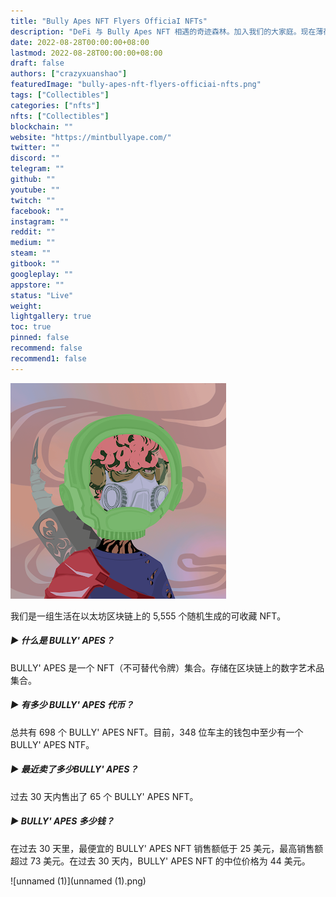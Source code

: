 ```yaml
---
title: "Bully Apes NFT Flyers OfficiaI NFTs"
description: "DeFi 与 Bully Apes NFT 相遇的奇迹森林。加入我们的大家庭。现在薄荷：mintbullyape.com"
date: 2022-08-28T00:00:00+08:00
lastmod: 2022-08-28T00:00:00+08:00
draft: false
authors: ["crazyxuanshao"]
featuredImage: "bully-apes-nft-flyers-officiai-nfts.png"
tags: ["Collectibles"]
categories: ["nfts"]
nfts: ["Collectibles"]
blockchain: ""
website: "https://mintbullyape.com/"
twitter: ""
discord: ""
telegram: ""
github: ""
youtube: ""
twitch: ""
facebook: ""
instagram: ""
reddit: ""
medium: ""
steam: ""
gitbook: ""
googleplay: ""
appstore: ""
status: "Live"
weight: 
lightgallery: true
toc: true
pinned: false
recommend: false
recommend1: false
---
```

![unnamed](unnamed.png)

我们是一组生活在以太坊区块链上的 5,555 个随机生成的可收藏 NFT。

##### ▶ 什么是 BULLY' APES？

BULLY' APES 是一个 NFT（不可替代令牌）集合。存储在区块链上的数字艺术品集合。

##### ▶ 有多少 BULLY' APES 代币？

总共有 698 个 BULLY' APES NFT。目前，348 位车主的钱包中至少有一个 BULLY' APES NTF。

##### ▶ 最近卖了多少BULLY' APES？

过去 30 天内售出了 65 个 BULLY' APES NFT。

##### ▶ BULLY' APES 多少钱？

在过去 30 天里，最便宜的 BULLY' APES NFT 销售额低于 25 美元，最高销售额超过 73 美元。在过去 30 天内，BULLY' APES NFT 的中位价格为 44 美元。

![unnamed (1)](unnamed (1).png)